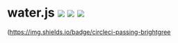 # water.js  ![](https://img.shields.io/badge/license-MIT-blue) ![](https://img.shields.io/badge/npm-v1.0.1-blue) ![](https://img.shields.io/badge/circleci-passing-brightgreen)

(https://img.shields.io/badge/circleci-passing-brightgree
